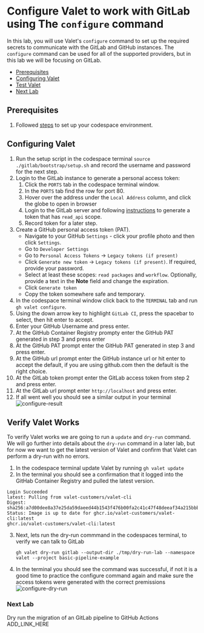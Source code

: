 # Configure Valet to work with GitLab using The `configure` command
In this lab, you will use Valet's `configure` command to set up the required secrets to communicate with the GitLab and GitHub instances.  The `configure` command can be used for all of the supported providers, but in this lab we will be focusing on GitLab.

- [Prerequisites](#prerequisites)
- [Configuring Valet](#configure-valet)
- [Test Valet](#test-valet)
- [Next Lab](#next-lab)

## Prerequisites

1. Followed [steps](../gitlab#readme) to set up your codespace environment.

## Configuring Valet
1. Run the setup script in the codespace terminal `source ./gitlab/bootstrap/setup.sh` and record the username and password for the next step.
2. Login to the GitLab instance to generate a personal access token:
   1. Click the `PORTS` tab in the codespace terminal window.
   2. In the `PORTS` tab find the row for port 80.
   3. Hover over the address under the `Local Address` column, and click the globe to open in browser
   4. Login to the GitLab server and following [instructions](https://docs.gitlab.com/ee/user/profile/personal_access_tokens.html#create-a-personal-access-token) to generate a token that has `read_api` scope.
   5. Record token for a later step.
3. Create a GitHub personal access token (PAT). 
    - Navigate to your GitHub `Settings` - click your profile photo and then click `Settings`.
    - Go to `Developer Settings`
    - Go to `Personal Access Tokens` -> `Legacy tokens (if present)`
    - Click `Generate new token` -> `Legacy tokens (if present)`. If required, provide your password.
    - Select at least these scopes: `read packages` and `workflow`. Optionally, provide a text in the **Note** field and change the expiration.
    - Click `Generate token`
    - Copy the token somewhere safe and temporary.
4. In the codespace terminal window click back to the `TERMINAL` tab and run `gh valet configure`.
5. Using the down arrow key to highlight `GitLab CI`, press the spacebar to select, then hit enter to accept.
6. Enter your GitHub Username and press enter.
7. At the GitHub Container Registry prompty enter the GitHub PAT generated in step 3 and press enter
8. At the GitHub PAT prompt enter the GitHub PAT generated in step 3 and press enter.
9. At the GitHub url prompt enter the GitHub instance url or hit enter to accept the default, if you are using github.com then the default is the right choice.
10. At the GitLab token prompt enter the GitLab access token from step 2 and press enter.
11. At the GitLab url prompt enter `http://localhost` and press enter.
12. If all went well you should see a similar output in your terminal 
![configure-result](https://user-images.githubusercontent.com/18723510/183984633-cc893ec2-bb60-4c88-812b-55f03adaef1c.png)


## Verify Valet Works
To verify Valet works we are going to run a `update` and `dry-run` command.  We will go further into details about the `dry-run` command in a later lab, but for now we want to get the latest version of Valet and confirm that Valet can perform a dry-run with no errors.

1. In the codespace terminal update Valet by running `gh valet update`
2. In the terminal you should see a confirmation that it logged into the GitHab Container Registry and pulled the latest version.
  ```
  Login Succeeded
  latest: Pulling from valet-customers/valet-cli
  Digest: sha256:a7d00dee8a37e25da59daeed44b1543f476b00fa2c41c47f48deeaf34a215bbb
  Status: Image is up to date for ghcr.io/valet-customers/valet-cli:latest
  ghcr.io/valet-customers/valet-cli:latest
  ```
 3. Next, lets run the dry-run commmand in the codespaces terminal, to verify we can talk to GitLab
    ```
    gh valet dry-run gitlab --output-dir ./tmp/dry-run-lab --namespace valet --project basic-pipeline-example
    ```
 4. In the terminal you should see the command was successful, if not it is a good time to practice the configure command again and make sure the access tokens were generated with the correct premissions 
  ![configure-dry-run](https://user-images.githubusercontent.com/18723510/183989794-d51fa29d-b4c0-4074-8402-a55ffcea3a6b.png)

### Next Lab
Dry run the migration of an GitLab pipeline to GitHub Actions ADD_LINK_HERE
